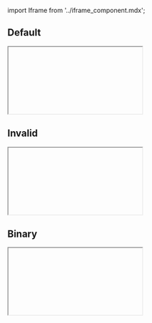 import Iframe from '../iframe_component.mdx';

## Default

<Iframe id='components-forms-radio--default' > </Iframe>


## Invalid

<Iframe id='components-forms-radio--invalid' > </Iframe>


## Binary

<Iframe id='components-forms-radio--binary' > </Iframe>

